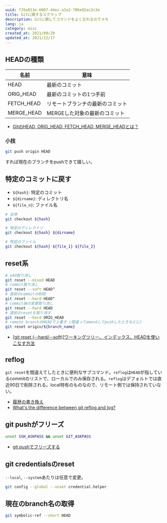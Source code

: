 ```yaml
---
uuid: f35e013e-6067-44ec-a1e2-706e82ac2c3e
title: Gitに関するスクラップ
description: Gitに関してコマンドをよく忘れるのでメモ
lang: ja
category: misc
created_at: 2021/09/29
updated_at: 2021/12/17
---
```


## HEADの種類

| 名前         | 意味                |
| ---------- | ----------------- |
| HEAD       | 最新のコミット           |
| ORIG_HEAD  | 最新のコミットの1つ手前      |
| FETCH_HEAD | リモートブランチの最新のコミット  |
| MERGE_HEAD | MERGEした対象の最新のコミット |

- [GitのHEAD, ORIG_HEAD, FETCH_HEAD, MERGE_HEADとは？](https://qiita.com/t-mochizuki/items/347cba461fd570bca03c)

### 小技

```bash
git push origin HEAD
```

すれば現在のブランチをpushできて嬉しい。

## 特定のコミットに戻す

- `${hash}`: 特定のコミット
- `${dirname}`: ディレクトリ名
- `${file_n}`: ファイル名

```bash
# 全体
git checkout ${hash}

# 特定のディレクトリ
git checkout ${hash} ${dirname}

# 特定のファイル
git checkout ${hash} ${file_1} ${file_2}
```

## reset系

```bash
# add取り消し
git reset --mixed HEAD
# commit取り消し
git reset --soft HEAD^
# 直前のcommitの削除
git reset --hard HEAD^
# commit後の変更取り消し
git reset --hard HEAD
# 直前のresetを取り消す
git reset --hard ORIG_HEAD
# remote branchのHEADで上書き (間違ってamendしてpushしたときなどに)
git reset origin/${branch_name}
```

- [[git reset (--hard/--soft)]ワーキングツリー、インデックス、HEADを使いこなす方法](https://qiita.com/shuntaro_tamura/items/db1aef9cf9d78db50ffe)

## reflog

`git reset`を間違えてしたときに便利なサブコマンド。`reflog`は`HEAD`が指しているcommitのリストで、ローカルでのみ保存される。`reflog`はデフォルトでは直近90日で削除される。local特有のものなので、リモート側では保持されていない。

- [履歴の書き換え](https://www.atlassian.com/ja/git/tutorials/rewriting-history)
- [What's the difference between git reflog and log?](https://stackoverflow.com/questions/17857723/whats-the-difference-between-git-reflog-and-log)

## git pushがフリーズ

```bash
unset SSH_ASKPASS && unset GIT_ASKPASS
```

- [git pushでフリーズする](https://www.mazn.net/blog/2020/10/25/2099.html)

## git credentialsのreset

`--local`, `--system`あたりは任意で変更。

```bash
git config --global --unset credential.helper
```

## 現在のbranch名の取得

```bash
git symbolic-ref --short HEAD
```
